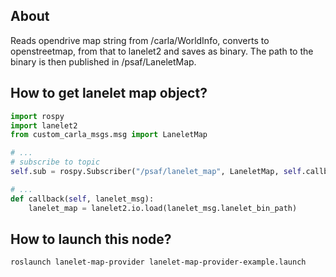 ## About

Reads opendrive map string from /carla/WorldInfo, converts to openstreetmap, from that to lanelet2 and saves as binary.
The path to the binary is then published in /psaf/LaneletMap.

## How to get lanelet map object?
```python
import rospy
import lanelet2
from custom_carla_msgs.msg import LaneletMap

# ...
# subscribe to topic
self.sub = rospy.Subscriber("/psaf/lanelet_map", LaneletMap, self.callback)

# ...
def callback(self, lanelet_msg):
    lanelet_map = lanelet2.io.load(lanelet_msg.lanelet_bin_path)

```

## How to launch this node?
```shell
roslaunch lanelet-map-provider lanelet-map-provider-example.launch
```

